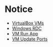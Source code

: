 # Notice

- [VirtualBox VMs](virtualbox-vms.png)
- [Windows RDC](windows-rdc.png)
- [VM Run App](vm-run-app.png)
- [VM Update Ports](vm-update-ports.png)
